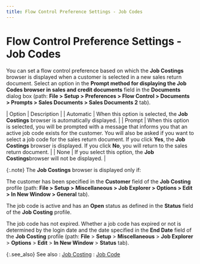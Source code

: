 ```yaml
---
title: Flow Control Preference Settings - Job Codes
---
```


# Flow Control Preference Settings - Job Codes


You can set a flow control preference based on which the **Job 
 Costings**  browser is displayed when a customer is selected in a new sales return  document. Select an option in the **Prompt 
 method for displaying the Job Codes browser in sales and credit documents** field in the **Documents**  dialog box (path: **File &gt; Setup &gt; 
 Preferences &gt; Flow Control &gt; Documents &gt; Prompts &gt; Sales Documents 
 &gt; Sales Documents 2** tab).


| Option | Description |
| Automatic | When this option is selected, the **Job <br/> Costings**  browser is automatically displayed. |
| Prompt | When this option is selected, you will be prompted with  a message that informs you that an active job code exists for the customer.  You will also be asked if you want to select a job code for the sales  return document. If you click **Yes**,  the **Job** **Costings**  browser is displayed. If you click **No**,  you will return to the sales return document. |
| None | If you select this option, the **Job <br/> Costings**browser  will not be displayed. |



{:.note}
The **Job Costings**  browser is displayed only if:


The customer has been specified in the **Customer**  field of the **Job Costing** profile  (path: **File &gt; Setup &gt; Miscellaneous 
 &gt; Job Explorer &gt; Options &gt; Edit &gt; In New Window &gt; General**  tab).


The job code is active and has an **Open**  status as defined in the **Status**  field of the **Job Costing** profile.


The job code has not expired. Whether a job code has  expired or not is determined by the login date and the date specified  in the **End Date** field of the **Job Costing** profile (path: **File**  > **Setup** > **Miscellaneous**  > **Job Explorer** > **Options**  > **Edit** > **In 
 New Window** > **Status**  tab).


{:.see_also}
See also
: [Job  Costing]({{site.sc_chm}}/options/job-costing/job_costing.html)
: [Job  Code]({{site.sp_baseurl}}/sales-ret-docs/sales-ret-doc/contents/item-info/other/job_code_item_detail_grid_sales_return_document_content.html)
